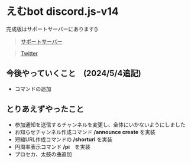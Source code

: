 # えむbot discord.js-v14

完成版はサポートサーバーにあります()

> [サポートサーバー](https://discord.gg/BnmvxuQk)

> [Twitter](https://twitter.com/ryo_001339)

## 今後やっていくこと　(2024/5/4追記)
- コマンドの追加
  
## とりあえずやったこと
- 参加通知を送信するチャンネルを変更し、全体にいかないようにしました
- お知らせチャンネル作成コマンド **/announce create** を実装
- 短縮URL作成コマンドの **/shorturl** を実装
- 円周率表示コマンド **/pi**　を実装
- プロセカ、太鼓の曲追加
